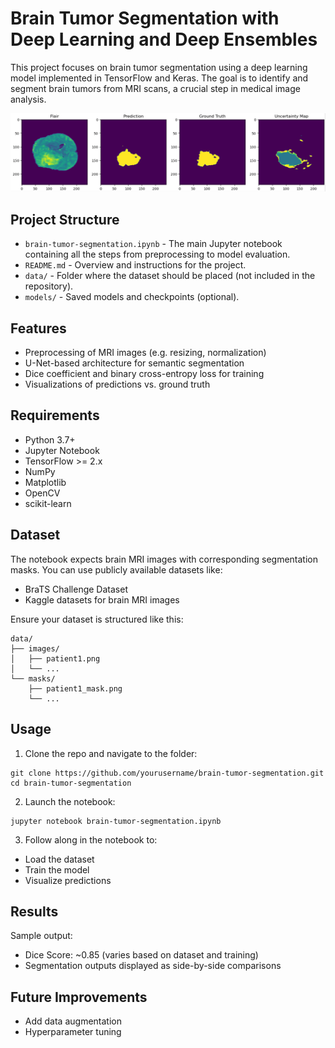 # Brain Tumor Segmentation with Deep Learning and Deep Ensembles

This project focuses on brain tumor segmentation using a deep learning model implemented in TensorFlow and Keras. The goal is to identify and segment brain tumors from MRI scans, a crucial step in medical image analysis.

![Resultat](result.png)

## Project Structure

- `brain-tumor-segmentation.ipynb` - The main Jupyter notebook containing all the steps from preprocessing to model evaluation.
- `README.md` - Overview and instructions for the project.
- `data/` - Folder where the dataset should be placed (not included in the repository).
- `models/` - Saved models and checkpoints (optional).

## Features

- Preprocessing of MRI images (e.g. resizing, normalization)
- U-Net-based architecture for semantic segmentation
- Dice coefficient and binary cross-entropy loss for training
- Visualizations of predictions vs. ground truth

## Requirements

- Python 3.7+
- Jupyter Notebook
- TensorFlow >= 2.x
- NumPy
- Matplotlib
- OpenCV
- scikit-learn

## Dataset
The notebook expects brain MRI images with corresponding segmentation masks.
You can use publicly available datasets like:

- BraTS Challenge Dataset
- Kaggle datasets for brain MRI images

Ensure your dataset is structured like this:
```
data/
├── images/
│   ├── patient1.png
│   └── ...
└── masks/
    ├── patient1_mask.png
    └── ...
```

## Usage
1. Clone the repo and navigate to the folder:

```console
git clone https://github.com/yourusername/brain-tumor-segmentation.git
cd brain-tumor-segmentation
```

2. Launch the notebook:
```console
jupyter notebook brain-tumor-segmentation.ipynb
```

3. Follow along in the notebook to:
- Load the dataset
- Train the model
- Visualize predictions

## Results
Sample output:
- Dice Score: ~0.85 (varies based on dataset and training)
- Segmentation outputs displayed as side-by-side comparisons

## Future Improvements
- Add data augmentation
- Hyperparameter tuning

